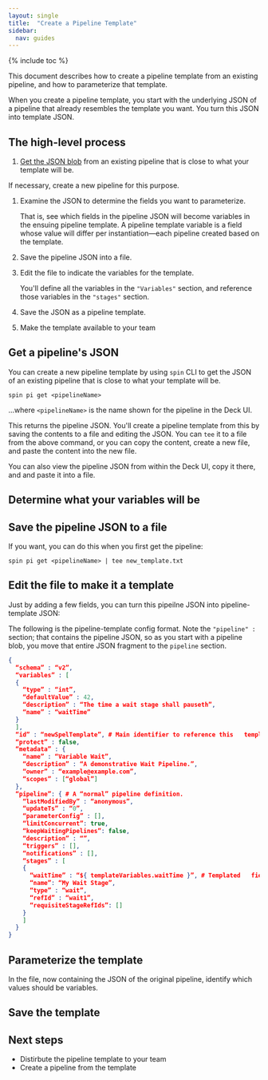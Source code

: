 ```yaml
---
layout: single
title:  "Create a Pipeline Template"
sidebar:
  nav: guides
---
```


{% include toc %}

This document describes how to create a pipeline template from an existing
pipeline, and how to parameterize that template.

When you create a pipeline template, you start with the underlying JSON of a
pipeline that already resembles the template you want. You turn this JSON into
template JSON.

## The high-level process

1. [Get the JSON blob](#get_a_pipelines_json) from an existing pipeline that is close to what your
template will be.

  If necessary, create a new pipeline for this purpose.

1. Examine the JSON to determine the fields you want to parameterize.

   That is, see which fields in the pipeline JSON will become variables in the
   ensuing pipeline template. A pipeline template variable is a field whose
   value will differ per instantiation&mdash;each pipeline created based on the
   template. 

1. Save the pipeline JSON into a file.

1. Edit the file to indicate the variables for the template.

   You'll define all the variables in the `"Variables"` section, and reference those variables in the
   `"stages"` section.

1. Save the JSON as a pipeline template.

1. Make the template available to your team

## Get a pipeline's JSON

You can create a new pipeline template by using `spin` CLI to get the JSON of
an existing pipeline that is close to what your template will be.


```
spin pi get <pipelineName>
```

...where `<pipelineName>` is the name shown for the pipeline in the Deck UI.

This returns the pipeline JSON. You'll create a pipeline template from this by
saving the contents to a file and editing the JSON. You can `tee` it to a file
from the above command, or you can copy the content, create a new file, and
paste the content into the new file.

You can also view the pipeline JSON from within the Deck UI, copy it there, and
and paste it into a file.

## Determine what your variables will be


## Save the pipeline JSON to a file

If you want, you can do this when you first get the pipeline:

```
spin pi get <pipelineName> | tee new_template.txt
```

## Edit the file to make it a template

Just by adding a few fields, you can turn this pipeilne JSON into pipeline-template JSON:

The following is the pipeline-template config format. Note the `"pipeline" :`
section; that contains the pipeline JSON, so as you start with a pipeline blob,
you move that entire JSON fragment to the `pipeline` section.

```json
{
  “schema” : “v2”,
  “variables” : [
  {
    “type” : “int”,
    “defaultValue” : 42,
    “description” : “The time a wait stage shall pauseth”,
    “name” : “waitTime”
  }
  ],
  “id” : “newSpelTemplate”, # Main identifier to reference this   template
  “protect” : false,
  “metadata” : {
    “name” : “Variable Wait”,
    “description” : “A demonstrative Wait Pipeline.”,
    “owner” : “example@example.com”,
    “scopes” : [“global”]
  },
  “pipeline”: { # A “normal” pipeline definition.
    “lastModifiedBy” : “anonymous”,
    “updateTs” : “0”,
    “parameterConfig” : [],
    “limitConcurrent”: true,
    “keepWaitingPipelines”: false,
    “description” : “”,
    “triggers” : [],
    “notifications” : [],
    “stages” : [
    {
      “waitTime” : “${ templateVariables.waitTime }”, # Templated   field.
      “name”: “My Wait Stage”,
      “type” : “wait”,
      “refId” : “wait1”,
      “requisiteStageRefIds”: []
    }
    ]
  }
}
```

## Parameterize the template

In the file, now containing the JSON of the original pipeline, identify which
values should be variables. 


## Save the template


## Next steps

* Distirbute the pipeline template to your team
* Create a pipeline from the template

